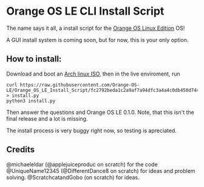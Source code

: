# Orange OS LE CLI Install Script

The name says it all, a install script for the [Orange OS Linux Edition](https://scratch.mit.edu/discuss/topic/620114/) OS!

A GUI install system is coming soon, but for now, this is your only option.

## How to install:

Download and boot an [Arch linux ISO](https://archlinux.org/download/), then in the live enviroment, run

```
curl https://raw.githubusercontent.com/Orange-OS-LE/Orange_OS_LE_Install_Script/fc2792beda1c2a9af7a94dfc3a4a4c0db450d744/script_part_1.py > install.py
python3 install.py
```

Then answer the questions and Orange OS LE 0.1.0. Note, that this isn't the final release and a lot is missing.

The install process is very buggy right now, so testing is apreciated.
## Credits

@michaeleldar (@applejuiceproduc on scratch) for the code
@UniqueName12345 (@DifferentDance8 on scratch) for ideas and problem solving.
@ScratchcatandGobo (on scratch) for ideas.

